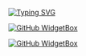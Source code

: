 [![Typing SVG](https://readme-typing-svg.demolab.com?font=Fira+Code&pause=1000&random=false&width=435&lines=Welcome+to+Bo's+Github;hobbyist+coder)](https://git.io/typing-svg)

[![GitHub WidgetBox](https://github-widgetbox.vercel.app/api/profile?username=Bovanlaarhoven&data=followers,repositories,stars,commits&theme=viridescent)](https://github.com/Jurredr/github-widgetbox)


[![GitHub WidgetBox](https://github-widgetbox.vercel.app/api/skills?languages=lua,html,javascript,python,Csharp,ruby,shell&theme=viridescent)](https://github.com/Jurredr/github-widgetbox)